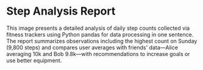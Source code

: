# Step Analysis Report

This image presents a detailed analysis of daily step counts collected via fitness trackers using Python pandas for data processing in one sentence. The report summarizes observations including the highest count on Sunday (9,800 steps) and compares user averages with friends' data—Alice averaging 10k and Bob 9.8k—with recommendations to increase goals or use better equipment.